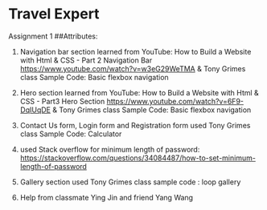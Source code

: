# Travel Expert
Assignment 1 
##Attributes:
1. Navigation bar section learned from YouTube: 
    How to Build a Website with Html & CSS - Part 2 Navigation Bar
    https://www.youtube.com/watch?v=w3eG29WeTMA
    &
    Tony Grimes class Sample Code: Basic flexbox navigation


2. Hero section learned from YouTube:
    How to Build a Website with Html & CSS - Part3 Hero Section
    https://www.youtube.com/watch?v=6F9-DqIUqDE
     &
    Tony Grimes class Sample Code: Basic flexbox navigation


3. Contact Us form, Login form and Registration form used Tony Grimes class Sample Code: Calculator

4. used Stack overflow for minimum length of password:
   https://stackoverflow.com/questions/34084487/how-to-set-minimum-length-of-password

5. Gallery section used Tony Grimes class sample code : loop gallery


5. Help from classmate Ying Jin and friend Yang Wang





